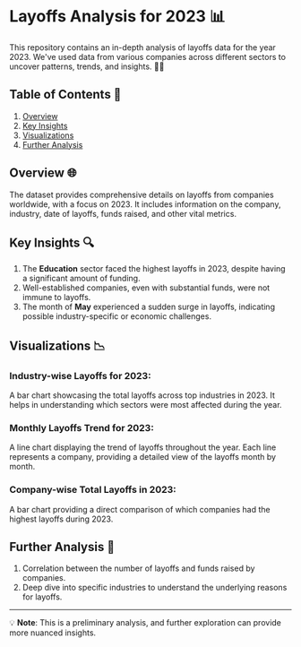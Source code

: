 # Layoffs Analysis for 2023 📊

This repository contains an in-depth analysis of layoffs data for the year 2023. We've used data from various companies across different sectors to uncover patterns, trends, and insights. 🕵️‍♂️

## Table of Contents 📑
1. [Overview](#overview)
2. [Key Insights](#key-insights)
3. [Visualizations](#visualizations)
4. [Further Analysis](#further-analysis)

## Overview 🌐

The dataset provides comprehensive details on layoffs from companies worldwide, with a focus on 2023. It includes information on the company, industry, date of layoffs, funds raised, and other vital metrics.

## Key Insights 🔍

1. The **Education** sector faced the highest layoffs in 2023, despite having a significant amount of funding.
2. Well-established companies, even with substantial funds, were not immune to layoffs.
3. The month of **May** experienced a sudden surge in layoffs, indicating possible industry-specific or economic challenges.

## Visualizations 📉

### Industry-wise Layoffs for 2023:

A bar chart showcasing the total layoffs across top industries in 2023. It helps in understanding which sectors were most affected during the year.

### Monthly Layoffs Trend for 2023:

A line chart displaying the trend of layoffs throughout the year. Each line represents a company, providing a detailed view of the layoffs month by month.

### Company-wise Total Layoffs in 2023:

A bar chart providing a direct comparison of which companies had the highest layoffs during 2023.

## Further Analysis 🧪

1. Correlation between the number of layoffs and funds raised by companies.
2. Deep dive into specific industries to understand the underlying reasons for layoffs.

---

💡 **Note**: This is a preliminary analysis, and further exploration can provide more nuanced insights.
